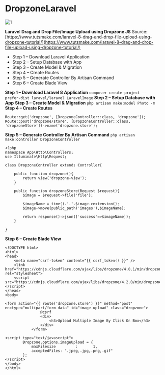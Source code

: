 # DropzoneLaravel
![1](https://user-images.githubusercontent.com/35005761/207071923-bc8f0ca1-f1a1-44e4-8b35-9a9440bd5c4b.jpg)



**Laravel Drag and Drop File/Image Upload using Dropzone JS**
Source: [https://www.tutsmake.com/laravel-8-drag-and-drop-file-upload-using-dropzone-tutorial/](https://www.tutsmake.com/laravel-8-drag-and-drop-file-upload-using-dropzone-tutorial/)

- Step 1 – Download Laravel Application
- Step 2 – Setup Database with App
- Step 3 – Create Model & Migration
- Step 4 – Create Routes
- Step 5 – Generate Controller By Artisan Command
- Step 6 – Create Blade View



**Step 1 – Download Laravel 8 Application**
`composer create-project --prefer-dist laravel/laravel LaravelImage`
**Step 2 – Setup Database with App**
**Step 3 – Create Model & Migration**
`php artisan make:model Photo -m`
**Step 4 – Create Routes**
```
Route::get('dropzone', [DropzoneController::class, 'dropzone']);
Route::post('dropzone/store', [DropzoneController::class, 'dropzoneStore'])->name('dropzone.store');

```
**Step 5 – Generate Controller By Artisan Command**
`php artisan make:controller DropzoneController
`

```
<?php
namespace App\Http\Controllers;
use Illuminate\Http\Request;
    
class DropzoneController extends Controller{
    
    public function dropzone(){
        return view('dropzone-view');
    }     

    public function dropzoneStore(Request $request){
        $image = $request->file('file');
    
        $imageName = time().'.'.$image->extension();
        $image->move(public_path('images'),$imageName);
    
        return response()->json(['success'=>$imageName]);
    }
    
}
```
**Step 6 – Create Blade View**
```
<!DOCTYPE html>
<html>
<head>
    <meta name="csrf-token" content="{{ csrf_token() }}" />
    <link href="https://cdnjs.cloudflare.com/ajax/libs/dropzone/4.0.1/min/dropzone.min.css" rel="stylesheet">
    <script src="https://cdnjs.cloudflare.com/ajax/libs/dropzone/4.2.0/min/dropzone.min.js"></script>
</head>
<body>
   
<form action="{{ route('dropzone.store') }}" method="post" enctype="multipart/form-data" id="image-upload" class="dropzone">
                @csrf
                <div>
                    <h3>Upload Multiple Image By Click On Box</h3>
                </div>
            </form>
   
<script type="text/javascript">
        Dropzone.options.imageUpload = {
            maxFilesize         :       1,
            acceptedFiles: ".jpeg,.jpg,.png,.gif"
        };
</script>
</body>
</html>
```
